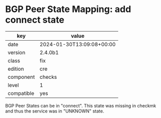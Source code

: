 [//]: # (werk v2)
# BGP Peer State Mapping: add connect state

key        | value
---------- | ---
date       | 2024-01-30T13:09:08+00:00
version    | 2.4.0b1
class      | fix
edition    | cre
component  | checks
level      | 1
compatible | yes

BGP Peer States can be in "connect". This state was missing in checkmk and thus
the service was in "UNKNOWN" state.
